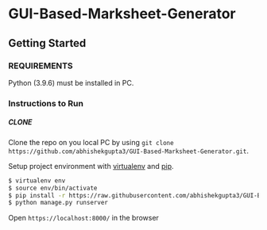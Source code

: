 # GUI-Based-Marksheet-Generator

## Getting Started

### REQUIREMENTS
Python (3.9.6) must be installed in PC.

### Instructions to Run

##### CLONE
Clone the repo on you local PC by using `git clone https://github.com/abhishekgupta3/GUI-Based-Marksheet-Generator.git`.

Setup project environment with [virtualenv](https://virtualenv.pypa.io) and [pip](https://pip.pypa.io).

```bash
$ virtualenv env
$ source env/bin/activate
$ pip install -r https://raw.githubusercontent.com/abhishekgupta3/GUI-Based-Marksheet-Generator/master/requirements.txt
$ python manage.py runserver
```

Open `https://localhost:8000/` in the browser